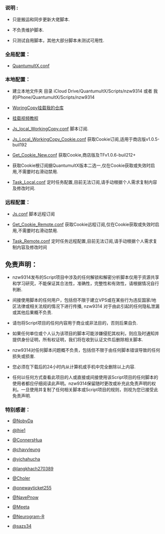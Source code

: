 ### 说明 :

* 只是搬运和同步更新大佬脚本.

* 不负责维护脚本.

* 只测试自用脚本，其他大部分脚本未测试可用性.

### 全局配置：

* [QuantumultX.conf](https://raw.githubusercontent.com/nzw9314/QuantumultX/master/QuantumultX.conf)


### 本地配置：

* 建立本地文件夹
目录 iCloud Drive/QuantumultX/Scripts/nzw9314 或者 我的iPhone/QuantumultX/Scripts/nzw9314

* [WoringCopy挂载我的仓库](https://github.com/nzw9314/QuantumultX.git)

* [挂载视频教程](https://m.youtube.com/watch?t=3s&v=inCQFnDmRLo)

* [Js_local_WorkingCopy.conf](https://raw.githubusercontent.com/nzw9314/QuantumultX/master/Js_local_WorkingCopy.conf) 脚本订阅.

* [Js_Local_WorkingCopy_Cookie.conf](https://raw.githubusercontent.com/nzw9314/QuantumultX/master/Js_Local_WorkingCopy_Cookie.conf) 获取Cookie订阅,适用于商店版v1.0.5-buil192

* [Get_Cookie_New.conf](https://raw.githubusercontent.com/nzw9314/QuantumultX/master/Get_Cookie_New.conf) 获取Cookie,商店版及TFv1.0.6-buil212+

* 获取Cookie根订阅据QuantumultX版本二选一,仅在Cookie获取或失效时启用,不需要时右滑动禁用.

* [Task_Local.conf](https://raw.githubusercontent.com/nzw9314/QuantumultX/master/Task_Local.conf) 定时任务配置,目前无法订阅,请手动根据个人需求复制内容及修改时间.

### 远程配置：

* [Js.conf](https://raw.githubusercontent.com/nzw9314/QuantumultX/master/Js.conf) 脚本远程订阅

* [Get_Cookie_Remote.conf](https://raw.githubusercontent.com/nzw9314/QuantumultX/master/Get_Cookie_Remote.conf) 获取Cookie远程订阅,仅在Cookie获取或失效时启用,不需要时右滑动禁用.

* [Task_Remote.conf](https://raw.githubusercontent.com/nzw9314/QuantumultX/master/Task_Remote.conf) 定时任务远程配置,目前无法订阅,请手动根据个人需求复制内容及修改时间


## 免责声明：

* nzw9314发布的Script项目中涉及的任何解锁和解密分析脚本仅用于资源共享和学习研究，不能保证其合法性，准确性，完整性和有效性，请根据情况自行判断.

* 间接使用脚本的任何用户，包括但不限于建立VPS或在某些行为违反国家/地区法律或相关法规的情况下进行传播, nzw9314 对于由此引起的任何隐私泄漏或其他后果概不负责.

* 请勿将Script项目的任何内容用于商业或非法目的，否则后果自负.

* 如果任何单位或个人认为该项目的脚本可能涉嫌侵犯其权利，则应及时通知并提供身份证明，所有权证明，我们将在收到认证文件后删除相关脚本.

* nzw9314对任何脚本问题概不负责，包括但不限于由任何脚本错误导致的任何损失或损害.

* 您必须在下载后的24小时内从计算机或手机中完全删除以上内容.

* 任何以任何方式查看此项目的人或直接或间接使用该Script项目的任何脚本的使用者都应仔细阅读此声明。nzw9314保留随时更改或补充此免责声明的权利。一旦使用并复制了任何相关脚本或Script项目的规则，则视为您已接受此免责声明.

### 特别感谢：
* [@NobyDa](https://github.com/NobyDa)

* [@lhie1](https://github.com/lhie1)

* [@ConnersHua](https://github.com/ConnersHua)

* [@chavyleung](https://github.com/chavyleung)

* [@yichahucha](https://github.com/yichahucha)

* [@langkhach270389](https://github.com/langkhach270389)

* [@Choler](https://github.com/Choler)

* [@onewayticket255](https://github.com/onewayticket255)

* [@NavePnow](https://github.com/NavePnow)

* [@Meeta](https://github.com/MeetaGit)

* [@Neurogram-R](https://github.com/Neurogram-R)

* [@sazs34](https://github.com/sazs34)